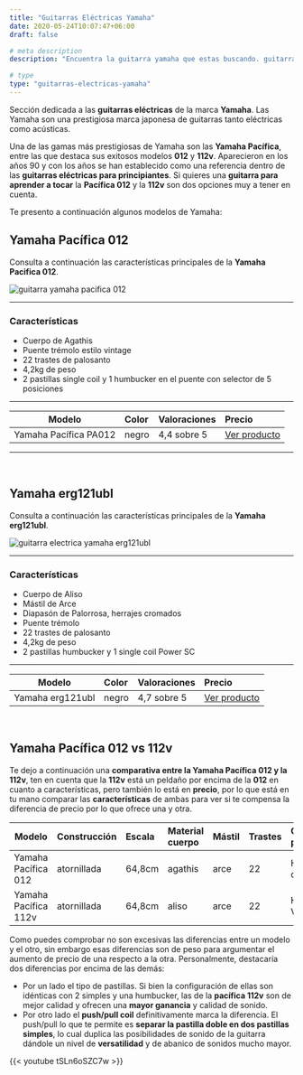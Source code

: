 ```yaml
---
title: "Guitarras Eléctricas Yamaha"
date: 2020-05-24T10:07:47+06:00
draft: false

# meta description
description: "Encuentra la guitarra yamaha que estas buscando. guitarras electricas yamaha pacifica 012 vs 112v"

# type
type: "guitarras-electricas-yamaha"
---
```


Sección dedicada a las **guitarras eléctricas** de la marca **Yamaha**. Las Yamaha son una prestigiosa marca japonesa de guitarras tanto eléctricas como acústicas. 

Una de las gamas más prestigiosas de Yamaha son las **Yamaha Pacífica**, entre las que destaca sus exitosos modelos **012** y **112v**. Aparecieron en los años 90 y con los años se han establecido como una referencia dentro de las **guitarras eléctricas para principiantes**. Si quieres una **guitarra para aprender a tocar** la **Pacífica 012** y la **112v** son dos opciones muy a tener en cuenta.

Te presento a continuación algunos modelos de Yamaha:



## Yamaha Pacífica 012

Consulta a continuación las características principales de la **Yamaha Pacifica 012**.

![guitarra yamaha pacifica 012](../../images/post/yamaha_pacifica_012_opt.jpg)

<hr>

### Características

* Cuerpo de Agathis
* Puente trémolo estilo vintage
* 22 trastes de palosanto
* 4,2kg de peso
* 2 pastillas single coil y 1 humbucker en el puente con selector de 5 posiciones

<hr>

| Modelo        | Color    | Valoraciones | Precio |      
| ------------- |:-------------|:-------------|:-------------
| Yamaha Pacífica PA012	   	   | negro | 4,4 sobre 5 | [Ver producto](https://amzn.to/3bLizRn)	

<hr>

&nbsp;

## Yamaha erg121ubl

Consulta a continuación las características principales de la **Yamaha erg121ubl**.

![guitarra electrica yamaha erg121ubl](../../images/post/yamaha-erg121ubl.png)

<hr>

### Características

* Cuerpo de Aliso 
* Mástil de Arce
* Diapasón de Palorrosa, herrajes cromados
* Puente trémolo
* 22 trastes de palosanto
* 4,2kg de peso
* 2 pastillas humbucker y 1 single coil Power SC

<hr>

| Modelo        | Color    | Valoraciones | Precio |      
| ------------- |:-------------|:-------------|:-------------
| Yamaha erg121ubl	   	   | negro | 4,7 sobre 5 | [Ver producto](https://amzn.to/3gcVbjj)

&nbsp;

## Yamaha Pacífica 012 vs 112v

Te dejo a continuación una **comparativa entre la Yamaha Pacífica 012 y la 112v**, ten en cuenta que la **112v** está un peldaño por encima de la **012** en cuanto a características, pero también lo está en **precio**, por lo que está en tu mano comparar las **características** de ambas para ver si te compensa la diferencia de precio por lo que ofrece una y otra.

| Modelo        | Construcción    | Escala | Material cuerpo | Mástil | Trastes | Configuración pastillas | Push/Pull coil | Precio   
| ------------- |:-------------|:-------------|:-------------|:-------------|:-------------|:-------------|:-------------|:-------------
| Yamaha Pacífica 012	   	   | atornillada | 64,8cm | agathis | arce | 22 | H-S-S ceramic | No | [Consultar](https://amzn.to/3bLizRn)
| Yamaha Pacífica 112v	   	   | atornillada | 64,8cm | aliso | arce | 22 | H-S-S alnico V| Sí | 250€

Como puedes comprobar no son excesivas las diferencias entre un modelo y el otro, sin embargo esas diferencias son de peso para argumentar el aumento de precio de una respecto a la otra. Personalmente, destacaría dos diferencias por encima de las demás:

* Por un lado el tipo de pastillas. Si bien la configuración de ellas son idénticas con 2 simples y una humbucker, las de la **pacífica 112v** son de mejor calidad y ofrecen una **mayor ganancia** y calidad de sonido.
* Por otro lado el **push/pull coil** definitivamente marca la diferencia. El push/pull lo que te permite es **separar la pastilla doble en dos pastillas simples**, lo cual duplica las posibilidades de sonido de la guitarra dándole un nivel de **versatilidad** y de abanico de sonidos mucho mayor.

{{< youtube tSLn6oSZC7w >}}